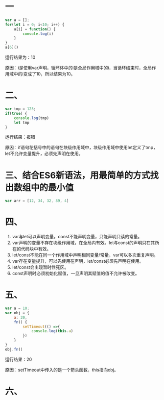 # 一

``` javascript
var a = [];
for(let i = 0; i<10; i++) {
    a[i] = function() {
        console.log(i)
    }
}
a[6]()
```

运行结果为：10

原因：i是使用var声明，循环体中的i是全局作用域中的i，当循环结束时，全局作用域中的i变成了10，所以结果为10。

# 二、

``` javascript
var tmp = 123;
if(true) {
    console.log(tmp)
    let tmp
}
```

运行结果：报错

原因：if语句花括号中的语句在块级作用域中，块级作用域中使用let定义了tmp，let不允许变量提升，必须先声明在使用。

# 三、结合ES6新语法，用最简单的方式找出数组中的最小值

```javascript
var arr = [12, 34, 32, 89, 4]

```

# 四、

1. var与let可以声明变量，const不能声明变量，只能声明只读的常量。
2. var声明的变量不存在块级作用域，在全局内有效。let与const的声明只在其所在的代码块中有效。
3. let/const不能在同一个作用域中声明相同变量/常量，var可以多次重复声明。
4. var存在变量提升，可以先使用在声明，let/const必须先声明在使用。
5. let/const会出现暂时性死区。
6. const声明时必须初始化赋值，一旦声明其赋值的值不允许被改变。

# 五、

```javascript
var a = 10;
var obj = {
    a: 20,
    fn() {
        setTimeout(() =>{
            console.log(this.a)
        })
    }
}
obj.fn()
```

运行结果：20

原因：setTimeout中传入的是一个箭头函数，this指向obj。

# 六、

```javascript

```